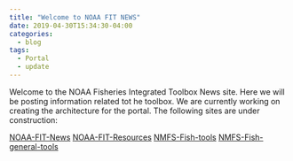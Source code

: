 ```yaml
---
title: "Welcome to NOAA FIT NEWS"
date: 2019-04-30T15:34:30-04:00
categories:
  - blog
tags:
  - Portal
  - update
---
```


Welcome to the NOAA Fisheries Integrated Toolbox News site. Here we will be posting information related tot he toolbox. We are currently working on creating the architecture for the portal.  The following sites are under construction:

[NOAA-FIT-News](https://noaa-fit-news.github.io)
[NOAA-FIT-Resources](https://noaa-fit-resouces.github.io)
[NMFS-Fish-tools](https://nmfs-fish-tools.github.io)
[NMFS-Fish-general-tools](https://nmfs-general-modeling-tools.github.io/)

